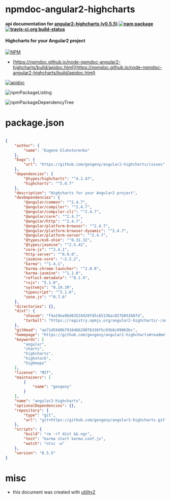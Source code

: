 # npmdoc-angular2-highcharts

#### api documentation for  [angular2-highcharts (v0.5.5)](https://github.com/gevgeny/angular2-highcharts#readme)  [![npm package](https://img.shields.io/npm/v/npmdoc-angular2-highcharts.svg?style=flat-square)](https://www.npmjs.org/package/npmdoc-angular2-highcharts) [![travis-ci.org build-status](https://api.travis-ci.org/npmdoc/node-npmdoc-angular2-highcharts.svg)](https://travis-ci.org/npmdoc/node-npmdoc-angular2-highcharts)

#### Highcharts for your Angular2 project

[![NPM](https://nodei.co/npm/angular2-highcharts.png?downloads=true&downloadRank=true&stars=true)](https://www.npmjs.com/package/angular2-highcharts)

- [https://npmdoc.github.io/node-npmdoc-angular2-highcharts/build/apidoc.html](https://npmdoc.github.io/node-npmdoc-angular2-highcharts/build/apidoc.html)

[![apidoc](https://npmdoc.github.io/node-npmdoc-angular2-highcharts/build/screenCapture.buildCi.browser.%252Ftmp%252Fbuild%252Fapidoc.html.png)](https://npmdoc.github.io/node-npmdoc-angular2-highcharts/build/apidoc.html)

![npmPackageListing](https://npmdoc.github.io/node-npmdoc-angular2-highcharts/build/screenCapture.npmPackageListing.svg)

![npmPackageDependencyTree](https://npmdoc.github.io/node-npmdoc-angular2-highcharts/build/screenCapture.npmPackageDependencyTree.svg)



# package.json

```json

{
    "author": {
        "name": "Eugene Gluhotorenko"
    },
    "bugs": {
        "url": "https://github.com/gevgeny/angular2-highcharts/issues"
    },
    "dependencies": {
        "@types/highcharts": "^4.2.47",
        "highcharts": "^5.0.7"
    },
    "description": "Highcharts for your Angular2 project",
    "devDependencies": {
        "@angular/common": "^2.4.7",
        "@angular/compiler": "^2.4.7",
        "@angular/compiler-cli": "^2.4.7",
        "@angular/core": "^2.4.7",
        "@angular/http": "^2.4.7",
        "@angular/platform-browser": "^2.4.7",
        "@angular/platform-browser-dynamic": "^2.4.7",
        "@angular/platform-server": "^2.4.7",
        "@types/es6-shim": "^0.31.32",
        "@types/jasmine": "^2.5.42",
        "core-js": "^2.4.1",
        "http-server": "^0.9.0",
        "jasmine-core": "~2.5.2",
        "karma": "^1.4.1",
        "karma-chrome-launcher": "^2.0.0",
        "karma-jasmine": "^1.1.0",
        "reflect-metadata": "^0.1.9",
        "rxjs": "5.1.0",
        "systemjs": "0.19.39",
        "typescript": "^2.1.6",
        "zone.js": "^0.7.6"
    },
    "directories": {},
    "dist": {
        "shasum": "f4a19ea96d63524420fd5c65136ac027b05266fd",
        "tarball": "https://registry.npmjs.org/angular2-highcharts/-/angular2-highcharts-0.5.5.tgz"
    },
    "gitHead": "ae71d5940b79164662907b336f5c93b8c09063bc",
    "homepage": "https://github.com/gevgeny/angular2-highcharts#readme",
    "keywords": [
        "angular",
        "charts",
        "highcharts",
        "highstock",
        "highmaps"
    ],
    "license": "MIT",
    "maintainers": [
        {
            "name": "gevgeny"
        }
    ],
    "name": "angular2-highcharts",
    "optionalDependencies": {},
    "repository": {
        "type": "git",
        "url": "git+https://github.com/gevgeny/angular2-highcharts.git"
    },
    "scripts": {
        "build": "rm -rf dist && ngc",
        "test": "karma start karma.conf.js",
        "watch": "ntsc -w"
    },
    "version": "0.5.5"
}
```



# misc
- this document was created with [utility2](https://github.com/kaizhu256/node-utility2)
